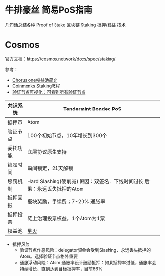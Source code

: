 # 牛排豪丝 简易PoS指南
几句话总结各种 Proof of Stake 区块链 Staking 抵押/权益 技术

# Cosmos
官方文档：https://cosmos.network/docs/spec/staking/  

参考：
* [Chorus.one权益池简介](https://blog.chorus.one/proof-of-stake-contenders-cosmos-network/)
* [Coinmonks Staking教程](https://medium.com/coinmonks/cosmos-atom-staking-guide-4a4e703c998a)
* [验证节点可视化：可看到所有验证节点](https://nylira.net/3d)

|共识系统|Tendermint Bonded PoS|
|---|---|
|抵押币|Atom|
|验证节点|100个初始节点，10年增长到300个|
|委托功能|底层协议原生支持|
|锁定时间|瞬间锁定，21天解锁|
|惩罚机制|Hard Slashing(硬削减) 原因：双签名，下线时间过长 后果：永远丢失抵押的Atom|
|抵押回报|报块奖励，手续费；7-20% 通胀率|
|抵押投票|链上治理投票权益，1个Atom为1票|
|权益池|[星火](https://cosmos.sparkpool.com/)|

* 抵押风险
  * 验证节点作恶风险：delegator资金会受到Slashing，永远丢失抵押的Atom。选择验证节点格外重要
  * 通胀浮动风险：Atom 通胀率设计鼓励抵押：如果抵押率过低，通胀率会持续增长，直到达到目标抵押率，目前66%

